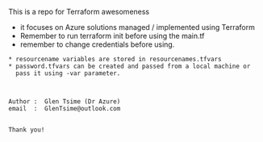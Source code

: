 This is a repo for Terraform awesomeness
* it focuses on Azure solutions managed / implemented using Terraform
* Remember to run terraform init before using the main.tf
* remember to change credentials before using.

~~~~~~~~~~~~~~~~~~~~~~~~~~~~~~~~~~~~~~~~~~~~~~~~~~~~~~~~~~~~~~~~~~~~~
* resourcename variables are stored in resourcenames.tfvars
* password.tfvars can be created and passed from a local machine or
  pass it using -var parameter.



Author :  Glen Tsime (Dr Azure)
email  :  GlenTsime@outlook.com


Thank you!